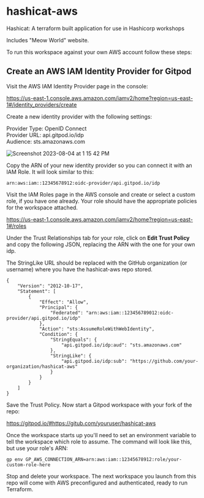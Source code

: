 # hashicat-aws
Hashicat: A terraform built application for use in Hashicorp workshops

Includes "Meow World" website.

To run this workspace against your own AWS account follow these steps:

## Create an AWS IAM Identity Provider for Gitpod

Visit the AWS IAM Identity Provider page in the console:

https://us-east-1.console.aws.amazon.com/iamv2/home?region=us-east-1#/identity_providers/create

Create a new identity provider with the following settings:

Provider Type: OpenID Connect  
Provider URL: api.gitpod.io/idp  
Audience: sts.amazonaws.com  

![Screenshot 2023-08-04 at 1 15 42 PM](https://github.com/gitpod-demos/hashicat-aws/assets/403332/1882f1f8-12ce-44b7-8d8b-136b6a1547ea)

Copy the ARN of your new identity provider so you can connect it with an IAM Role.  It will look similar to this:

```
arn:aws:iam::12345678912:oidc-provider/api.gitpod.io/idp
```

Visit the IAM Roles page in the AWS console and create or select a custom role, if you have one already. Your role should have the appropriate policies for the workspace attached. 

https://us-east-1.console.aws.amazon.com/iamv2/home?region=us-east-1#/roles

Under the Trust Relationships tab for your role, click on **Edit Trust Policy** and copy the following JSON, replacing the ARN with the one for your own idp.

The StringLike URL should be replaced with the GitHub organization (or username) where you have the hashicat-aws repo stored.

```
{
    "Version": "2012-10-17",
    "Statement": [
        {
            "Effect": "Allow",
            "Principal": {
                "Federated": "arn:aws:iam::123456789012:oidc-provider/api.gitpod.io/idp"
            },
            "Action": "sts:AssumeRoleWithWebIdentity",
            "Condition": {
                "StringEquals": {
                    "api.gitpod.io/idp:aud": "sts.amazonaws.com"
                },
                "StringLike": {
                    "api.gitpod.io/idp:sub": "https://github.com/your-organization/hashicat-aws"
                }
            }
        }
    ]
}
```

Save the Trust Policy. Now start a Gitpod workspace with your fork of the repo:

https://gitpod.io/#https://gitub.com/youruser/hashicat-aws

Once the workspace starts up you'll need to set an environment variable to tell the workspace which role to assume. The command will look like this, but use your role's ARN:

```
gp env GP_AWS_CONNECTION_ARN=arn:aws:iam::12345678912:role/your-custom-role-here
```

Stop and delete your workspace. The next workspace you launch from this repo will come with AWS preconfigured and authenticated, ready to run Terraform.
